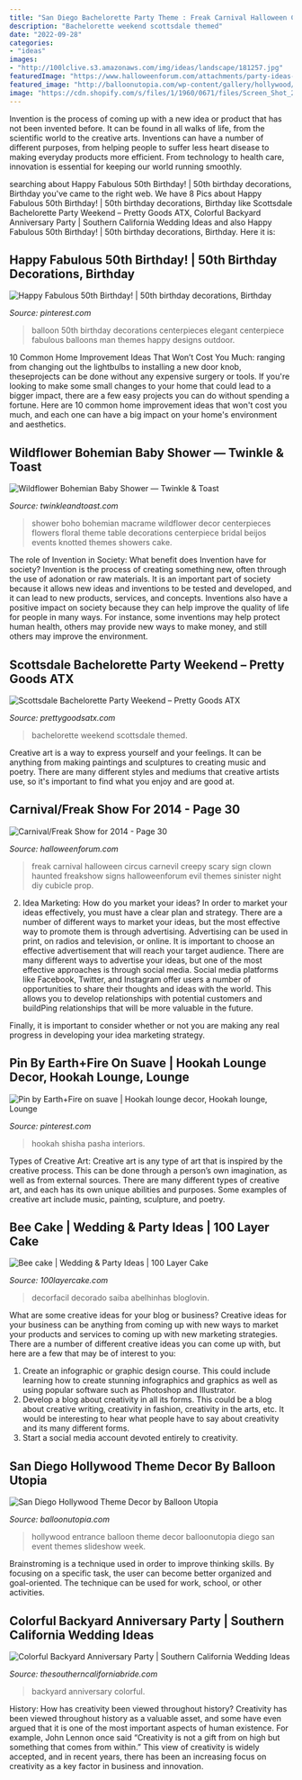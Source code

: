 ```yaml
---
title: "San Diego Bachelorette Party Theme : Freak Carnival Halloween Circus Carnevil Creepy Scary Sign Clown Haunted Freakshow Signs Halloweenforum Evil Themes Sinister Night Diy Cubicle Prop"
description: "Bachelorette weekend scottsdale themed"
date: "2022-09-28"
categories:
- "ideas"
images:
- "http://100lclive.s3.amazonaws.com/img/ideas/landscape/181257.jpg"
featuredImage: "https://www.halloweenforum.com/attachments/party-ideas-experiences-and-recipes/222810d1413061608-carnival-freak-show-2014-a-20141011_160147.jpg"
featured_image: "http://balloonutopia.com/wp-content/gallery/hollywood/hollywoodstatue.jpg"
image: "https://cdn.shopify.com/s/files/1/1960/0671/files/Screen_Shot_2019-06-21_at_10.25.17_AM_1024x1024.png?v=1561130737"
---
```



Invention is the process of coming up with a new idea or product that has not been invented before. It can be found in all walks of life, from the scientific world to the creative arts. Inventions can have a number of different purposes, from helping people to suffer less heart disease to making everyday products more efficient. From technology to health care, innovation is essential for keeping our world running smoothly.

	

		
searching about Happy Fabulous 50th Birthday! | 50th birthday decorations, Birthday you've came to the right web. We have 8 Pics about Happy Fabulous 50th Birthday! | 50th birthday decorations, Birthday like Scottsdale Bachelorette Party Weekend – Pretty Goods ATX, Colorful Backyard Anniversary Party | Southern California Wedding Ideas and also Happy Fabulous 50th Birthday! | 50th birthday decorations, Birthday. Here it is:
		
    
## Happy Fabulous 50th Birthday! | 50th Birthday Decorations, Birthday

<img loading=lazy src="https://i.pinimg.com/originals/10/5c/61/105c614ce45b02d86243c204a9d7b3cf.jpg" onerror="this.onerror=null;this.src='https://tse1.mm.bing.net/th?id=OIP.tRfVquFgETC-l1e9rZAEEQHaFu&amp;pid=15.1';" alt="Happy Fabulous 50th Birthday! | 50th birthday decorations, Birthday">

_Source: pinterest.com_

>balloon 50th birthday decorations centerpieces elegant centerpiece fabulous balloons man themes happy designs outdoor. 

	

10 Common Home Improvement Ideas That Won’t Cost You Much: ranging from changing out the lightbulbs to installing a new door knob, theseprojects can be done without any expensive surgery or tools.
If you're looking to make some small changes to your home that could lead to a bigger impact, there are a few easy projects you can do without spending a fortune. Here are 10 common home improvement ideas that won't cost you much, and each one can have a big impact on your home's environment and aesthetics.

    
## Wildflower Bohemian Baby Shower — Twinkle &amp; Toast

<img loading=lazy src="http://static1.squarespace.com/static/53b18f08e4b096ce15be6d68/t/55b91aeee4b0ff5e04fd38be/1438194599919/Macrame+baby+shower" onerror="this.onerror=null;this.src='https://tse2.mm.bing.net/th?id=OIP.w9-zBdZmAqDCVUbmhOBs1AHaLH&amp;pid=15.1';" alt="Wildflower Bohemian Baby Shower — Twinkle &amp; Toast">

_Source: twinkleandtoast.com_

>shower boho bohemian macrame wildflower decor centerpieces flowers floral theme table decorations centerpiece bridal beijos events knotted themes showers cake. 

	

The role of Invention in Society: What benefit does Invention have for society?
Invention is the process of creating something new, often through the use of adonation or raw materials. It is an important part of society because it allows new ideas and inventions to be tested and developed, and it can lead to new products, services, and concepts. Inventions also have a positive impact on society because they can help improve the quality of life for people in many ways. For instance, some inventions may help protect human health, others may provide new ways to make money, and still others may improve the environment.

    
## Scottsdale Bachelorette Party Weekend – Pretty Goods ATX

<img loading=lazy src="https://cdn.shopify.com/s/files/1/1960/0671/files/Screen_Shot_2019-06-21_at_10.25.17_AM_1024x1024.png?v=1561130737" onerror="this.onerror=null;this.src='https://tse4.mm.bing.net/th?id=OIP.e5z-b4kcjs9tnW7vZWSRhwHaF1&amp;pid=15.1';" alt="Scottsdale Bachelorette Party Weekend – Pretty Goods ATX">

_Source: prettygoodsatx.com_

>bachelorette weekend scottsdale themed. 

	

Creative art is a way to express yourself and your feelings. It can be anything from making paintings and sculptures to creating music and poetry. There are many different styles and mediums that creative artists use, so it's important to find what you enjoy and are good at.

    
## Carnival/Freak Show For 2014 - Page 30

<img loading=lazy src="https://www.halloweenforum.com/attachments/party-ideas-experiences-and-recipes/222810d1413061608-carnival-freak-show-2014-a-20141011_160147.jpg" onerror="this.onerror=null;this.src='https://tse3.mm.bing.net/th?id=OIP.xb6skqnkOXGcqte0VHa_wAHaEK&amp;pid=15.1';" alt="Carnival/Freak Show for 2014 - Page 30">

_Source: halloweenforum.com_

>freak carnival halloween circus carnevil creepy scary sign clown haunted freakshow signs halloweenforum evil themes sinister night diy cubicle prop. 

	

2. Idea Marketing: How do you market your ideas?
In order to market your ideas effectively, you must have a clear plan and strategy. There are a number of different ways to market your ideas, but the most effective way to promote them is through advertising. Advertising can be used in print, on radios and television, or online. It is important to choose an effective advertisement that will reach your target audience.
There are many different ways to advertise your ideas, but one of the most effective approaches is through social media. Social media platforms like Facebook, Twitter, and Instagram offer users a number of opportunities to share their thoughts and ideas with the world. This allows you to develop relationships with potential customers and buildPing relationships that will be more valuable in the future.

Finally, it is important to consider whether or not you are making any real progress in developing your idea marketing strategy.

    
## Pin By Earth+Fire On Suave | Hookah Lounge Decor, Hookah Lounge, Lounge

<img loading=lazy src="https://i.pinimg.com/736x/46/24/ff/4624ffd2cade5c843d71f1772e3ca967--shisha-lounge-hookah-lounge.jpg" onerror="this.onerror=null;this.src='https://tse4.mm.bing.net/th?id=OIP.oOdejHALoKemAEMMaExU9gHaE9&amp;pid=15.1';" alt="Pin by Earth+Fire on suave | Hookah lounge decor, Hookah lounge, Lounge">

_Source: pinterest.com_

>hookah shisha pasha interiors. 

	

Types of Creative Art:
Creative art is any type of art that is inspired by the creative process. This can be done through a person’s own imagination, as well as from external sources. There are many different types of creative art, and each has its own unique abilities and purposes. Some examples of creative art include music, painting, sculpture, and poetry.

    
## Bee Cake | Wedding &amp; Party Ideas | 100 Layer Cake

<img loading=lazy src="http://100lclive.s3.amazonaws.com/img/ideas/landscape/181257.jpg" onerror="this.onerror=null;this.src='https://tse2.mm.bing.net/th?id=OIP.8d8mgP8j7xHFmsgEdnh-sAHaLH&amp;pid=15.1';" alt="Bee cake | Wedding &amp; Party Ideas | 100 Layer Cake">

_Source: 100layercake.com_

>decorfacil decorado saiba abelhinhas bloglovin. 

	

What are some creative ideas for your blog or business?
Creative ideas for your business can be anything from coming up with new ways to market your products and services to coming up with new marketing strategies. There are a number of different creative ideas you can come up with, but here are a few that may be of interest to you: 
1) Create an infographic or graphic design course. This could include learning how to create stunning infographics and graphics as well as using popular software such as Photoshop and Illustrator. 
2) Develop a blog about creativity in all its forms. This could be a blog about creative writing, creativity in fashion, creativity in the arts, etc. It would be interesting to hear what people have to say about creativity and its many different forms. 
3) Start a social media account devoted entirely to creativity.

    
## San Diego Hollywood Theme Decor By Balloon Utopia

<img loading=lazy src="http://balloonutopia.com/wp-content/gallery/hollywood/hollywoodstatue.jpg" onerror="this.onerror=null;this.src='https://tse3.mm.bing.net/th?id=OIP.ttysjI_xJq6aW98L4hmoBAHaFL&amp;pid=15.1';" alt="San Diego Hollywood Theme Decor by Balloon Utopia">

_Source: balloonutopia.com_

>hollywood entrance balloon theme decor balloonutopia diego san event themes slideshow week. 

	

Brainstroming is a technique used in order to improve thinking skills. By focusing on a specific task, the user can become better organized and goal-oriented. The technique can be used for work, school, or other activities.

    
## Colorful Backyard Anniversary Party | Southern California Wedding Ideas

<img loading=lazy src="https://2.bp.blogspot.com/-J6VxP-YN3FY/VucVehAu7RI/AAAAAAAA2CM/rdxRHI-LmAUWZ8VqyCHcLmf4WAueK2LaA/s1600/colorful-backyard-party-sierra-solis-photography-15.jpg" onerror="this.onerror=null;this.src='https://tse4.mm.bing.net/th?id=OIP.yL8cxE8bBgOZkwpRdKTK-AHaLH&amp;pid=15.1';" alt="Colorful Backyard Anniversary Party | Southern California Wedding Ideas">

_Source: thesoutherncaliforniabride.com_

>backyard anniversary colorful. 

	

History: How has creativity been viewed throughout history?
Creativity has been viewed throughout history as a valuable asset, and some have even argued that it is one of the most important aspects of human existence. For example, John Lennon once said “Creativity is not a gift from on high but something that comes from within.” This view of creativity is widely accepted, and in recent years, there has been an increasing focus on creativity as a key factor in business and innovation.

